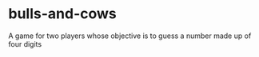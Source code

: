 # bulls-and-cows
A game for two players whose objective is to guess a number made up of four digits
